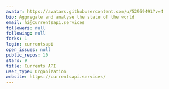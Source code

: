 ```yaml
---
avatar: https://avatars.githubusercontent.com/u/52959491?v=4
bio: Aggregate and analyse the state of the world
email: hi@currentsapi.services
followers: null
following: null
forks: 1
login: currentsapi
open_issues: null
public_repos: 10
stars: 9
title: Currents API
user_type: Organization
website: https://currentsapi.services/
---
```


